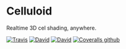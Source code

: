 # Celluloid
Realtime 3D cel shading, anywhere.

[![Travis](https://img.shields.io/travis/jameswilddev/celluloid.svg)](https://travis-ci.org/jameswilddev/celluloid)
[![David](https://img.shields.io/david/jameswilddev/celluloid.svg)](https://david-dm.org/jameswilddev/celluloid)
[![David](https://img.shields.io/david/dev/jameswilddev/celluloid.svg)](https://david-dm.org/jameswilddev/celluloid?type=dev)
[![Coveralls github](https://img.shields.io/coveralls/github/jameswilddev/celluloid.svg)](https://coveralls.io/github/jameswilddev/celluloid)
